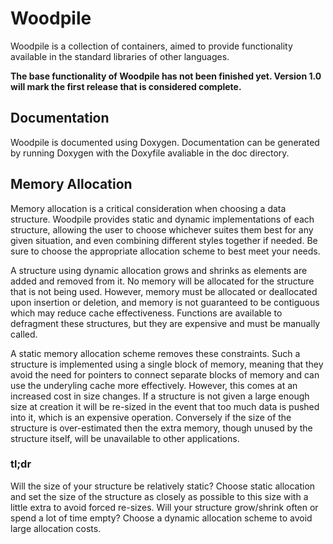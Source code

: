 # Woodpile

Woodpile is a collection of containers, aimed to provide functionality available
in the standard libraries of other languages.

__The base functionality of Woodpile has not been finished yet. Version 1.0 will
mark the first release that is considered complete.__

## Documentation

Woodpile is documented using Doxygen. Documentation can be generated by running
Doxygen with the Doxyfile avaliable in the doc directory.

## Memory Allocation

Memory allocation is a critical consideration when choosing a data structure.
Woodpile provides static and dynamic implementations of each structure, allowing
the user to choose whichever suites them best for any given situation, and even
combining different styles together if needed. Be sure to choose the appropriate
allocation scheme to best meet your needs.

A structure using dynamic allocation grows and shrinks as elements are added and
removed from it. No memory will be allocated for the structure that is not
being used. However, memory must be allocated or deallocated upon insertion or
deletion, and memory is not guaranteed to be contiguous which may reduce cache
effectiveness. Functions are available to defragment these structures, but they
are expensive and must be manually called.

A static memory allocation scheme removes these constraints. Such a structure is
implemented using a single block of memory, meaning that they avoid the need for
pointers to connect separate blocks of memory and can use the underyling cache
more effectively. However, this comes at an increased cost in size changes. If a
structure is not given a large enough size at creation it will be re-sized in
the event that too much data is pushed into it, which is an expensive operation.
Conversely if the size of the structure is over-estimated then the extra memory,
though unused by the structure itself, will be unavailable to other
applications.

### tl;dr
Will the size of your structure be relatively static? Choose static allocation
and set the size of the structure as closely as possible to this size with a
little extra to avoid forced re-sizes. Will your structure grow/shrink often
or spend a lot of time empty? Choose a dynamic allocation scheme to avoid large
allocation costs.
